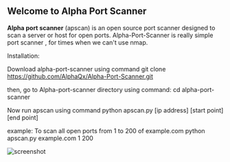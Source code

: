 ## Welcome to Alpha Port Scanner
**Alpha port scanner** (apscan) is an open source port scanner designed to scan a server or host for open ports. 
Alpha-Port-Scanner is really simple port scanner , for times when we can't use nmap. 

Installation:

Download alpha-port-scanner using command
git clone https://github.com/AlphaQx/Alpha-Port-Scanner.git

then, go to Alpha-port-scanner directory using command:
cd alpha-port-scanner

Now run apscan using command
python apscan.py [ip address] [start point] [end point]
 
example:
To scan all open ports from 1 to 200 of example.com
python apscan.py example.com 1 200

![screenshot](https://user-images.githubusercontent.com/71433469/94832827-07bf9400-042c-11eb-8e06-73b5ae532ced.png)
